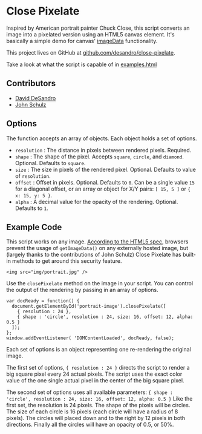Close Pixelate
==============

Inspired by American portrait painter Chuck Close, this script converts an image into a pixelated version using an HTML5 canvas element. It's basically a simple demo for canvas' [imageData](https://developer.mozilla.org/En/HTML/Canvas/Pixel_manipulation_with_canvas) functionality. 

This project lives on GitHub at [github.com/desandro/close-pixelate](http://github.com/desandro/close-pixelate).

Take a look at what the script is capable of in [examples.html](examples.html)

Contributors
------------

 - [David DeSandro](http://desandro.com)
 - [John Schulz](http://twitter.com/jfsiii)

Options
-------

The function accepts an array of objects. Each object holds a set of options.

 - `resolution` : The distance in pixels between rendered pixels. Required.
 - `shape` : The shape of the pixel. Accepts `square`, `circle`, and `diamond`. Optional. Defaults to `square`.
 - `size` : The size in pixels of the rendered pixel. Optional. Defaults to value of `resolution`.
 - `offset` : Offset in pixels. Optional. Defaults to `0`. Can be a single value `15` for a diagonal offset, or an array or object for X/Y pairs: `[ 15, 5 ]` or `{ x: 15, y: 5 }`.
 - `alpha` : A decimal value for the opacity of the rendering. Optional. Defaults to `1`.
 
Example Code
------------

This script works on any image. [According to the HTML5 spec](http://dev.w3.org/html5/spec/the-canvas-element.html#security-with-canvas-elements), browsers prevent the usage of `getImageData()` on any externally hosted image, but (largely thanks to the contributions of John Schulz) Close Pixelate has built-in methods to get around this security feature.

    <img src="img/portrait.jpg" />

Use the `closePixelate` method on the image in your script. You can control the output of the rendering by passing in an array of options.

    var docReady = function() {
      document.getElementById('portrait-image').closePixelate([
        { resolution : 24 },
        { shape : 'circle', resolution : 24, size: 16, offset: 12, alpha: 0.5 }
      ]);
    };
    window.addEventListener( 'DOMContentLoaded', docReady, false);

Each set of options is an object representing one re-rendering the original image.

The first set of options, `{ resolution : 24 }` directs the script to render a big square pixel every 24 actual pixels. The script uses the exact color value of the one single actual pixel in the center of the big square pixel. 

The second set of options uses all available parameters: `{ shape : 'circle', resolution : 24, size: 16, offset: 12, alpha: 0.5 }` Like the first set, the resolution is 24 pixels. The shape of the pixels will be circles. The size of each circle is 16 pixels (each circle will have a radius of 8 pixels). The circles will placed down and to the right by 12 pixels in both directions. Finally all the circles will have an opacity of 0.5, or 50%.